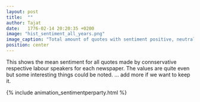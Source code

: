 ```yaml
---
layout: post
title:  ""
author: Tajat
date:   1776-02-14 20:20:35 +0200
image: "hist_sentiment_all_years.png"
image_caption: "Total amount of quotes with sentiment positive, neutral and negative for each newspaper."
position: center
---
```

This shows the mean sentiment for all quotes made by connservative respective labour speakers for each newspaper. The values are quite even but some interesting things could be noted. … add more if we want to keep it. 

{% include animation_sentimentperparty.html %}

<!--more-->